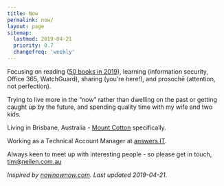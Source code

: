 ```yaml
---
title: Now
permalink: now/
layout: page
sitemap:
  lastmod: 2019-04-21
  priority: 0.7
  changefreq: 'weekly'
---
```

Focusing on reading ([50 books in 2019](https://www.goodreads.com/user/show/84711341-timothy-neilen)), learning (information security, Office 365, WatchGuard), sharing (you're here!), and prosochē (attention, not perfection).

Trying to live more in the “now” rather than dwelling on the past or getting caught up by the future, and spending quality time with my wife and two kids.

Living in Brisbane, Australia - [Mount Cotton](https://en.wikipedia.org/wiki/Mount_Cotton,_Queensland) specifically.

Working as a Technical Account Manager at [answers IT](https://answersit.com.au).

Always keen to meet up with interesting people - so please get in touch, [tim@neilen.com.au](mailto:tim@neilen.com.au?Subject=Let's%20catch%20up...)

*Inspired by [nownownow.com](https://nownownow.com). Last updated 2019-04-21.*
